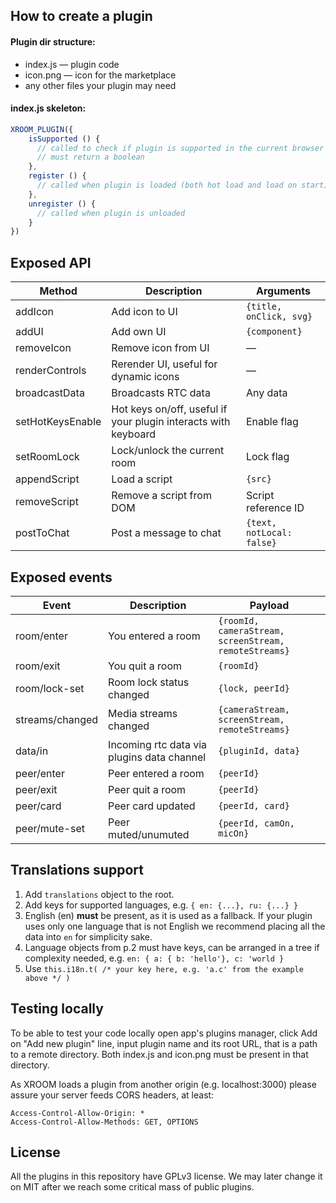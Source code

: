 ## How to create a plugin

#### Plugin dir structure:
* index.js — plugin code
* icon.png — icon for the marketplace
* any other files your plugin may need


#### index.js skeleton:

```ts
XROOM_PLUGIN({
    isSupported () {
      // called to check if plugin is supported in the current browser
      // must return a boolean
    },
    register () {
      // called when plugin is loaded (both hot load and load on start)
    },
    unregister () {
      // called when plugin is unloaded
    }
})
```


## Exposed API
| Method            | Description           | Arguments                         
| ---               | ---                   | ---                               
| addIcon           | Add icon to UI        | `{title, onClick, svg}`           
| addUI             | Add own UI            | `{component}`                     
| removeIcon        | Remove icon from UI   | —                                 
| renderControls    | Rerender UI, useful for dynamic icons | —                 
| broadcastData     | Broadcasts RTC data   | Any data
| setHotKeysEnable  | Hot keys on/off, useful if your plugin interacts with keyboard | Enable flag           
| setRoomLock       | Lock/unlock the current room | Lock flag           
| appendScript      | Load a script | `{src}`           
| removeScript      | Remove a script from DOM | Script reference ID           
| postToChat        | Post a message to chat | `{text, notLocal: false}`           

## Exposed events
| Event             | Description           | Payload 
| ---               | ---                   | --- 
| room/enter        | You entered a room    | `{roomId, cameraStream, screenStream, remoteStreams}` 
| room/exit         | You quit a room       | `{roomId}` 
| room/lock-set     | Room lock status changed | `{lock, peerId}` 
| streams/changed   | Media streams changed | `{cameraStream, screenStream, remoteStreams}` 
| data/in           | Incoming rtc data via plugins data channel | `{pluginId, data}` 
| peer/enter        | Peer entered a room   | `{peerId}` 
| peer/exit         | Peer quit a room      | `{peerId}` 
| peer/card         | Peer card updated     | `{peerId, card}` 
| peer/mute-set     | Peer muted/unumuted   | `{peerId, camOn, micOn}` 


## Translations support
1. Add `translations` object to the root.
2. Add keys for supported languages, e.g. `{ en: {...}, ru: {...} }`
3. English (en) **must** be present, as it is used as a fallback. If your plugin uses only one language that
is not English we recommend placing all the data into `en` for simplicity sake.
4. Language objects from p.2 must have keys, can be arranged in a tree if complexity needed, 
e.g. `en: { a: { b: 'hello'}, c: 'world }`
5. Use `this.i18n.t( /* your key here, e.g. 'a.c' from the example above */ )`


## Testing locally
To be able to test your code locally open app's plugins manager, click Add on "Add new plugin" line, input
plugin name and its root URL, that is a path to a remote directory. Both index.js and icon.png must be 
present in that directory. 

As XROOM loads a plugin from another origin (e.g. localhost:3000) please assure your server feeds CORS headers,
at least: 
```
Access-Control-Allow-Origin: *
Access-Control-Allow-Methods: GET, OPTIONS
```

## License
All the plugins in this repository have GPLv3 license. We may later change it on MIT after we reach 
some critical mass of public plugins.
